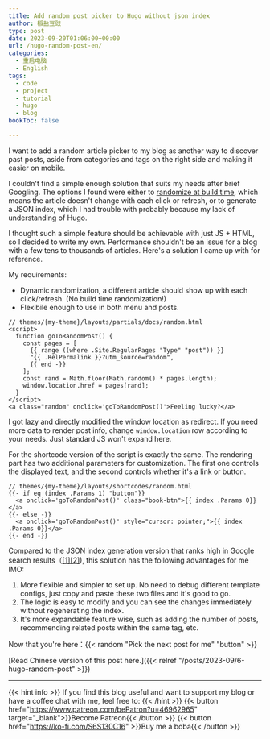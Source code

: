 ```yaml
---
title: Add random post picker to Hugo without json index
author: 椒盐豆豉
type: post
date: 2023-09-20T01:06:00+00:00
url: /hugo-random-post-en/
categories:
  - 重启电脑
  - English
tags:
  - code
  - project
  - tutorial
  - hugo 
  - blog
bookToc: false

---
```


I want to add a random article picker to my blog as another way to discover past posts, aside from categories and tags on the right side and making it easier on mobile. 

I couldn't find a simple enough solution that suits my needs after brief Googling. The options I found were either to [randomize at build time](https://geekthis.net/post/hugo-random-numbers/), which means the article doesn't change with each click or refresh, or to generate a JSON index, which I had trouble with probably because my lack of understanding of Hugo. 

I thought such a simple feature should be achievable with just JS + HTML, so I decided to write my own. Performance shouldn't be an issue for a blog with a few tens to thousands of articles. Here's a solution I came up with for reference.

<!--more-->

My requirements:
- Dynamic randomization, a different article should show up with each click/refresh. (No build time randomization!)
- Flexibile enough to use in both menu and posts.

```
// themes/{my-theme}/layouts/partials/docs/random.html
<script>
  function goToRandomPost() {
    const pages = [
      {{ range ((where .Site.RegularPages "Type" "post")) }}
      "{{ .RelPermalink }}?utm_source=random",
      {{ end -}}
    ];
    const rand = Math.floor(Math.random() * pages.length);
    window.location.href = pages[rand];
  }
</script>
<a class="random" onclick='goToRandomPost()'>Feeling lucky?</a>
```
I got lazy and directly modified the window location as redirect. If you need more data to render post info, change `window.location` row according to your needs. Just standard JS won't expand here.

For the shortcode version of the script is exactly the same. The rendering part has two additional parameters for customization. The first one controls the displayed text, and the second controls whether it's a link or button.

```
// themes/{my-theme}/layouts/shortcodes/random.html
{{- if eq (index .Params 1) "button"}}
  <a onclick='goToRandomPost()' class="book-btn">{{ index .Params 0}}</a>
{{- else -}}
  <a onclick='goToRandomPost()' style="cursor: pointer;">{{ index .Params 0}}</a>
{{- end -}}
```


Compared to the JSON index generation version that ranks high in Google search results（[[1]](https://discourse.gohugo.io/t/how-to-get-a-random-post-link/28957)[[2]](https://kevinquinn.fun/blog/add-a-random-page-button-to-hugo-site/)), this solution has the following advantages for me IMO:
1. More flexible and simpler to set up. No need to debug different template configs, just copy and paste these two files and it's good to go.
2. The logic is easy to modify and you can see the changes immediately without regenerating the index.
3. It's more expandable feature wise, such as adding the number of posts, recommending related posts within the same tag, etc.

Now that you're here：{{< random "Pick the next post for me" "button" >}}

[Read Chinese version of this post here.]({{< relref "/posts/2023-09/6-hugo-random-post" >}})

---

{{< hint info >}}
If you find this blog useful and want to support my blog or have a coffee chat with me, feel free to:
{{< /hint >}}
{{< button href="https://www.patreon.com/bePatron?u=46962965" target="_blank">}}Become Patreon{{< /button >}}
{{< button href="https://ko-fi.com/S6S130C16" >}}Buy me a boba{{< /button >}}
